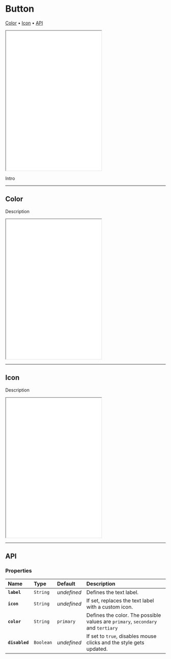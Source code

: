 # Button

[Color](components/button#color) • [Icon](components/button#icon) • [API](components/button#api)

<iframe src="./assets/demos/button/main.html" height="440px"></iframe>

Intro 

---

## Color

Description

<iframe src="./assets/demos/button/color.html" height="440px"></iframe>

---

## Icon

Description

<iframe src="./assets/demos/button/icon.html" height="440px"></iframe>

---

## API

### Properties

| Name | Type | Default | Description |
| :-- | :-- | :-- | :-- |
| **`label`** | `String` | _undefined_ | Defines the text label. |
| **`icon`** | `String` | _undefined_ | If set, replaces the text label with a custom icon. |
| **`color`** | `String` | `primary` | Defines the color. The possible values are `primary`, `secondary` and `tertiary` |
| **`disabled`** | `Boolean` | _undefined_ | If set to `true`, disables mouse clicks and the style gets updated. |